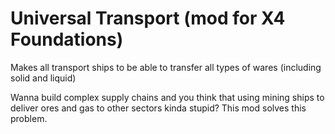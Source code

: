 # Universal Transport (mod for X4 Foundations)

Makes all transport ships to be able to transfer all types of wares (including solid and liquid)

Wanna build complex supply chains and you think that using mining ships to deliver ores and gas to other sectors kinda stupid? This mod solves this problem.
